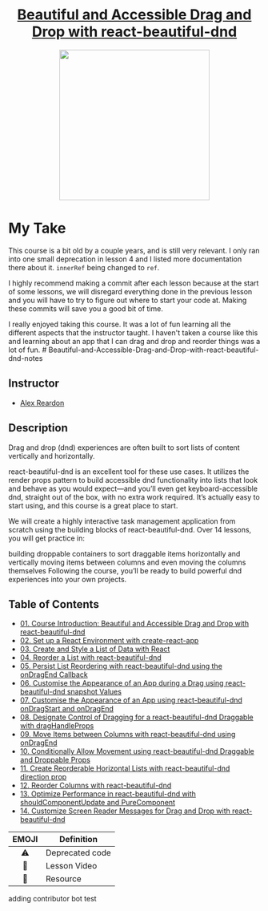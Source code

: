 <h1 align="center"><a href="https://egghead.io/courses/beautiful-and-accessible-drag-and-drop-with-react-beautiful-dnd"> Beautiful and Accessible Drag and Drop with react-beautiful-dnd </a></h1>

<p align="center"><img src="https://d2eip9sf3oo6c2.cloudfront.net/series/square_covers/000/000/209/full/React_Dnd_Final.png" width="300"/></p>

# My Take

This course is a bit old by a couple years, and is still very relevant. I only ran into one small deprecation in lesson 4 and I listed more documentation there about it. `innerRef` being changed to `ref`. 

I highly recommend making a commit after each lesson because at the start of some lessons, we will disregard everything done in the previous lesson and you will have to try to figure out where to start your code at. Making these commits will save you a good bit of time. 

I really enjoyed taking this course. It was a lot of fun learning all the different aspects that the instructor taught. I haven't taken a course like this and learning about an app that I can drag and drop and reorder things was a lot of fun. # Beautiful-and-Accessible-Drag-and-Drop-with-react-beautiful-dnd-notes

## Instructor

- [Alex Reardon](https://egghead.io/instructors/alex-reardon)

## Description

Drag and drop (dnd) experiences are often built to sort lists of content vertically and horizontally.

react-beautiful-dnd is an excellent tool for these use cases. It utilizes the render props pattern to build accessible dnd functionality into lists that look and behave as you would expect—and you’ll even get keyboard-accessible dnd, straight out of the box, with no extra work required. It’s actually easy to start using, and this course is a great place to start.

We will create a highly interactive task management application from scratch using the building blocks of react-beautiful-dnd. Over 14 lessons, you will get practice in:

building droppable containers to sort draggable items horizontally and vertically
moving items between columns
and even moving the columns themselves
Following the course, you’ll be ready to build powerful dnd experiences into your own projects.


## Table of Contents

- [01. Course Introduction: Beautiful and Accessible Drag and Drop with react-beautiful-dnd](01-react-course-introduction-beautiful-and-accessible-drag-and-drop-with-react-beautiful-dnd.md)
- [02. Set up a React Environment with create-react-app](02-react-set-up-a-react-environment-with-create-react-app.md)
- [03. Create and Style a List of Data with React](03-react-create-and-style-a-list-of-data-with-react.md)
- [04. Reorder a List with react-beautiful-dnd](04-react-reorder-a-list-with-react-beautiful-dnd.md)
- [05. Persist List Reordering with react-beautiful-dnd using the onDragEnd Callback](05-react-persist-list-reordering-with-react-beautiful-dnd-using-the-ondragend-callback.md)
- [06. Customise the Appearance of an App during a Drag using react-beautiful-dnd snapshot Values](06-react-customise-the-appearance-of-an-app-during-a-drag-using-react-beautiful-dnd-snapshot-values.md)
- [07. Customise the Appearance of an App using react-beautiful-dnd onDragStart and onDragEnd](07-react-customise-the-appearance-of-an-app-using-react-beautiful-dnd-ondragstart-and-ondragend.md)
- [08. Designate Control of Dragging for a react-beautiful-dnd Draggable with dragHandleProps](08-react-designate-control-of-dragging-for-a-react-beautiful-dnd-draggable-with-draghandleprops.md)
- [09. Move Items between Columns with react-beautiful-dnd using onDragEnd](09-react-move-items-between-columns-with-react-beautiful-dnd-using-ondragend.md)
- [10. Conditionally Allow Movement using react-beautiful-dnd Draggable and Droppable Props](10-react-conditionally-allow-movement-using-react-beautiful-dnd-draggable-and-droppable-props.md)
- [11. Create Reorderable Horizontal Lists with react-beautiful-dnd direction prop](11-react-create-reorderable-horizontal-lists-with-react-beautiful-dnd-direction-prop.md)
- [12. Reorder Columns with react-beautiful-dnd](12-react-reorder-columns-with-react-beautiful-dnd.md)
- [13. Optimize Performance in react-beautiful-dnd with shouldComponentUpdate and PureComponent](13-react-optimize-performance-in-react-beautiful-dnd-with-shouldcomponentupdate-and-purecomponent.md)
- [14. Customize Screen Reader Messages for Drag and Drop with react-beautiful-dnd](14-react-customize-screen-reader-messages-for-drag-and-drop-with-react-beautiful-dnd.md)



|  EMOJI      	    |   Definition        |
|:-:	              |---	                |
|  :warning: 	      |   Deprecated code 	|
|  :movie_camera: 	|   Lesson Video	    |
|  :thinking:       |   Resource          |

adding contributor bot test